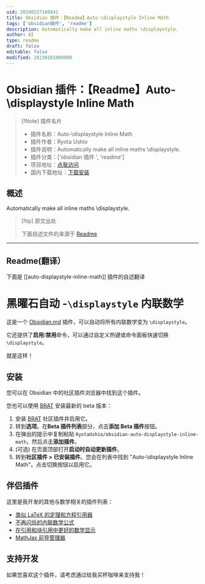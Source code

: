 ```yaml
---
uid: 20240227160841
title: Obsidian 插件：【Readme】Auto-\displaystyle Inline Math
tags: ['obsidian插件', 'readme']
description: Automatically make all inline maths \displaystyle.
author: AI
type: readme
draft: false
editable: false
modified: 20230101000000
---
```


# Obsidian 插件：【Readme】Auto-\displaystyle Inline Math

> [!Note] 插件名片
> - 插件名称：Auto-\displaystyle Inline Math
> - 插件作者：Ryota Ushio
> - 插件说明：Automatically make all inline maths \displaystyle.
> - 插件分类：['obsidian 插件 ', 'readme']
> - 项目地址：[点我访问](https://github.com/RyotaUshio/obsidian-auto-displaystyle-inline-math)
> - 国内下载地址：[下载安装](https://pkmer.cn/products/plugin/pluginMarket/?auto-displaystyle-inline-math)

## 概述

Automatically make all inline maths \displaystyle.

> [!tip] 原文出处
>
>下面自述文件的来源于 [Readme](https://ghproxy.net/https://raw.githubusercontent.com/RyotaUshio/obsidian-auto-displaystyle-inline-math/master/README.md)

---

## Readme(翻译）

下面是 [[auto-displaystyle-inline-math]] 插件的自述翻译

# 黑曜石自动 -`\displaystyle` 内联数学

这是一个 [Obsidian.md](https://obsidian.md) 插件，可以自动将所有内联数学变为 `\displaystyle`。

它还提供了**启用**/**禁用**命令，可以通过自定义热键或命令面板快速切换 `\displaystyle`。

就是这样！

## 安装

您可以在 Obsidian 中的社区插件浏览器中找到这个插件。

您也可以使用 [BRAT](https://github.com/TfTHacker/obsidian42-brat) 安装最新的 beta 版本：

1. 安装 [BRAT](obsidian://show-plugin?id=obsidian42-brat) 社区插件并启用它。
2. 转到**选项**。在**Beta 插件列表**部分，点击**添加 Beta 插件**按钮。
3. 在弹出的提示中复制粘贴 `RyotaUshio/obsidian-auto-displaystyle-inline-math`，然后点击**添加插件**。
4. (可选) 在页面顶部打开**启动时自动更新插件**。
5. 转到**社区插件 > 已安装插件**。您会在列表中找到 "Auto-\\displaystyle Inline Math"。点击切换按钮以启用它。

## 伴侣插件

这里是我开发的其他与数学相关的插件列表：

- [类似 LaTeX 的定理和方程引用器](https://github.com/RyotaUshio/obsidian-latex-theorem-equation-referencer)
- [不再闪烁的内联数学公式](https://github.com/RyotaUshio/obsidian-inline-math)
- [在引用和块引用中更好的数学显示](https://github.com/RyotaUshio/obsidian-math-in-callout)
- [MathJax 前导管理器](https://github.com/RyotaUshio/obsidian-mathjax-preamble-manager)

## 支持开发

如果您喜欢这个插件，请考虑通过给我买杯咖啡来支持我！
